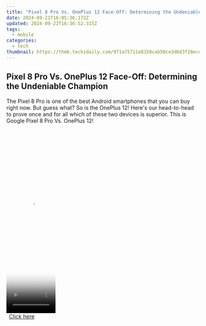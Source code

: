 ```yaml
---
title: "Pixel 8 Pro Vs. OnePlus 12 Face-Off: Determining the Undeniable Champion"
date: 2024-09-21T16:05:36.172Z
updated: 2024-09-22T16:36:52.315Z
tags:
  - mobile
categories:
  - tech
thumbnail: https://thmb.techidaily.com/971a75711e8320cab50ce3d6d3f20ecd50a3ca9874f23293eacb87d6417f00bb.jpg
---
```


## Pixel 8 Pro Vs. OnePlus 12 Face-Off: Determining the Undeniable Champion

The Pixel 8 Pro is one of the best Android smartphones that you can buy right now. But guess what? So is the OnePlus 12! Here's our head-to-head to prove once and for all which of these two devices is superior. This is Google Pixel 8 Pro Vs. OnePlus 12!

<ins class="adsbygoogle"
     style="display:block"
     data-ad-format="autorelaxed"
     data-ad-client="ca-pub-7571918770474297"
     data-ad-slot="1223367746"></ins>

<ins class="adsbygoogle"
     style="display:block"
     data-ad-client="ca-pub-7571918770474297"
     data-ad-slot="8358498916"
     data-ad-format="auto"
     data-full-width-responsive="true"></ins>



<!-- affiliate ads begin -->
<span id="1975636">
					<video width="128" height="480" style="cursor:pointer"
           poster="//a.impactradius-go.com/display-clicktoplayimage/1975636.png"
           onclick="if(!this.playClicked){this.play();this.setAttribute('controls',true);this.playClicked=true;}">
	   <source src="//a.impactradius-go.com/display-ad/22993-1975636">
	   <img src="//a.impactradius-go.com/display-clicktoplayimage/1975636.png" style="border: none; height: 100%; width: 100%; object-fit: contain">
	</video>
	<div style="width:80px;text-align:center"><a href="javascript:window.open(decodeURIComponent('https%3A%2F%2Fhomestyler.sjv.io%2Fc%2F5597632%2F1975636%2F22993'), '_blank');void(0);">Click here</a></div>
</span>
<img height="0" width="0" src="https://imp.pxf.io/i/5597632/1975636/22993" style="position:absolute;visibility:hidden;" border="0" />
<!-- affiliate ads end -->

